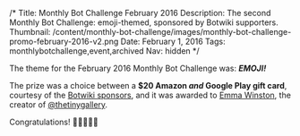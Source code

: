 /*
Title: Monthly Bot Challenge February 2016
Description: The second Monthly Bot Challenge: emoji-themed, sponsored by Botwiki supporters.
Thumbnail: /content/monthly-bot-challenge/images/monthly-bot-challenge-promo-february-2016-v2.png
Date: February 1, 2016
Tags: monthlybotchallenge,event,archived
Nav: hidden
*/



The theme for the February 2016 Monthly Bot Challenge was: ***EMOJI!***

The prize was a choice between a **$20 Amazon *and* Google Play gift card**, courtesy of the [Botwiki sponsors](/about/supporters/), and it was awarded to [Emma Winston](https://twitter.com/deer_ful), the creator of [@thetinygallery](https://botwiki.org/bots/twitterbots/thetinygallery/).

Congratulations! 👏👏👏🎉🎉